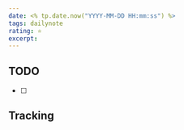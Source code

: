 ```yaml
---
date: <% tp.date.now("YYYY-MM-DD HH:mm:ss") %>
tags: dailynote
rating: ⭐
excerpt: 
---
```


## TODO

- [ ] 

## Tracking


